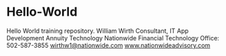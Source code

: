 # Hello-World
Hello World training repository. 
William Wirth 
Consultant, IT App Development 
Annuity Technology
Nationwide Financial Technology
Office:  502-587-3855
wirthw1@nationwide.com
www.nationwideadvisory.com
